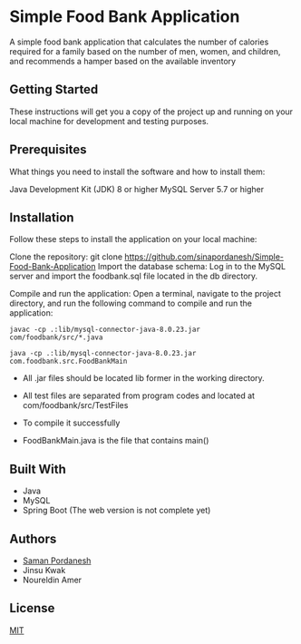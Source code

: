 
# Simple Food Bank Application


A simple food bank application that calculates the number of calories required for a family based on the number of men, women, and children, and recommends a hamper based on the available inventory


## Getting Started

These instructions will get you a copy of the project up and running on your local machine for development and testing purposes.


## Prerequisites

What things you need to install the software and how to install them:

Java Development Kit (JDK) 8 or higher
MySQL Server 5.7 or higher
## Installation

Follow these steps to install the application on your local machine:

Clone the repository: git clone https://github.com/sinapordanesh/Simple-Food-Bank-Application
Import the database schema: Log in to the MySQL server and import the foodbank.sql file located in the db directory.

Compile and run the application: Open a terminal, navigate to the project directory, and run the following command to compile and run the application: 

 ``` shell
javac -cp .:lib/mysql-connector-java-8.0.23.jar com/foodbank/src/*.java
```

```shell
java -cp .:lib/mysql-connector-java-8.0.23.jar com.foodbank.src.FoodBankMain
```

- All .jar files should be located lib former in the working directory.

- All test files are separated from program codes and located at com/foodbank/src/TestFiles
- To compile it successfully

- FoodBankMain.java is the file that contains main()

## Built With

- Java
- MySQL
- Spring Boot (The web version is not complete yet)
## Authors

- [Saman Pordanesh](https://www.linkedin.com/in/saman-pordanesh-8592ab211/)
- Jinsu Kwak
- Noureldin Amer


## License

[MIT](https://choosealicense.com/licenses/mit/)

